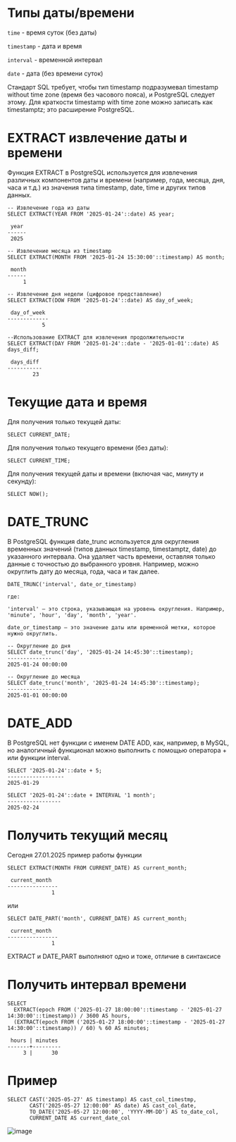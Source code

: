 # Типы даты/времени

```time``` - время суток (без даты)

```timestamp``` - дата и время

```interval``` - временной интервал

```date``` - дата (без времени суток)

Стандарт SQL требует, чтобы тип timestamp подразумевал timestamp without time zone (время без часового пояса), и PostgreSQL следует этому. Для краткости timestamp with time zone можно записать как timestamptz; это расширение PostgreSQL.

# EXTRACT извлечение даты и времени

Функция EXTRACT в PostgreSQL используется для извлечения различных компонентов даты и времени (например, года, месяца, дня, часа и т.д.) из значения типа timestamp, date, time и других типов данных.

```
-- Извлечение года из даты
SELECT EXTRACT(YEAR FROM '2025-01-24'::date) AS year;

 year
------
 2025
```

```
-- Извлечение месяца из timestamp
SELECT EXTRACT(MONTH FROM '2025-01-24 15:30:00'::timestamp) AS month;

 month
------
     1
```

```
-- Извлечение дня недели (цифровое представление)
SELECT EXTRACT(DOW FROM '2025-01-24'::date) AS day_of_week;

 day_of_week
-------------
           5
```

```
--Использование EXTRACT для извлечения продолжительности
SELECT EXTRACT(DAY FROM '2025-01-24'::date - '2025-01-01'::date) AS days_diff;

 days_diff
-----------
        23
```


# Текущие дата и время

Для получения только текущей даты:

```
SELECT CURRENT_DATE;
```
Для получения только текущего времени (без даты):

```
SELECT CURRENT_TIME;
```

Для получения текущей даты и времени (включая час, минуту и секунду):

```
SELECT NOW();
```

# DATE_TRUNC

В PostgreSQL функция date_trunc используется для округления временных значений (типов данных timestamp, timestamptz, date) до указанного интервала. Она удаляет часть времени, оставляя только данные с точностью до выбранного уровня. Например, можно округлить дату до месяца, года, часа и так далее.

```
DATE_TRUNC('interval', date_or_timestamp)

где:

'interval' — это строка, указывающая на уровень округления. Например, 'minute', 'hour', 'day', 'month', 'year'.

date_or_timestamp — это значение даты или временной метки, которое нужно округлить.
```

```
-- Округление до дня
SELECT date_trunc('day', '2025-01-24 14:45:30'::timestamp);
--------------
2025-01-24 00:00:00
```

```
-- Округление до месяца
SELECT date_trunc('month', '2025-01-24 14:45:30'::timestamp);
--------------
2025-01-01 00:00:00
```

# DATE_ADD

В PostgreSQL нет функции с именем DATE ADD, как, например, в MySQL, но аналогичный функционал можно выполнить с помощью оператора + или функции interval.

```
SELECT '2025-01-24'::date + 5;
------------------
2025-01-29
```

```
SELECT '2025-01-24'::date + INTERVAL '1 month';
-----------------
2025-02-24
```

# Получить текущий месяц

Сегодня 27.01.2025 пример работы функции

```
SELECT EXTRACT(MONTH FROM CURRENT_DATE) AS current_month;

 current_month 
----------------
              1

```

или 

```
SELECT DATE_PART('month', CURRENT_DATE) AS current_month;

 current_month 
----------------
              1
```

EXTRACT и DATE_PART выполняют одно и тоже, отличие в синтаксисе


# Получить интервал времени

```
SELECT
  EXTRACT(epoch FROM ('2025-01-27 18:00:00'::timestamp - '2025-01-27 14:30:00'::timestamp)) / 3600 AS hours,
  (EXTRACT(epoch FROM ('2025-01-27 18:00:00'::timestamp - '2025-01-27 14:30:00'::timestamp)) / 60) % 60 AS minutes;

 hours | minutes
-------+---------
     3 |      30
```

# **Пример**

```
SELECT CAST('2025-05-27' AS timestamp) AS cast_col_timestmp,
       CAST('2025-05-27 12:00:00' AS date) AS cast_col_date,
       TO_DATE('2025-05-27 12:00:00', 'YYYY-MM-DD') AS to_date_col,
       CURRENT_DATE AS current_date_col
```

![image](https://github.com/user-attachments/assets/2af96ebe-65f5-4239-8ba3-8b190b84a86c)

